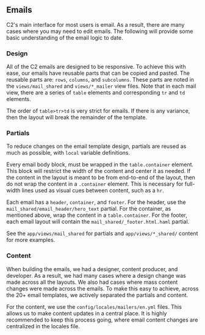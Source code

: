 ## Emails


C2's main interface for most users is email. As a result, there are many cases where you may need to edit emails. The following will provide some basic understanding of the email logic to date.


### Design


All of the C2 emails are designed to be responsive. To achieve this with ease, our emails have reusable parts that can be copied and pasted. The reusable parts are: `rows`, `columns`, and `subcolumns`. These parts are noted in the `views/mail_shared` and `views/*_mailer` view files. Note that in each mail view, there are a series of `table` elements and corresponding `tr` and `td` elements. 


The order of `table>tr>td` is very strict for emails. If there is any variance, then the layout will break the remainder of the template.


### Partials


To reduce changes on the email template design, partials are reused as much as possible, with `local` variable definitions.


Every email body block, must be wrapped in the `table.container` element. This block will restrict the width of the content and center it as needed. If the content in the layout is meant to be from end-to-end of the layout, then do not wrap the content in a `.container` element. This is necessary for full-width lines used as visual cues between content, such as a `hr`.


Each email has a `header`, `container`, and `footer`. For the header, use the `mail_shared/email_header/hero_text` partial. For the container, as mentioned above, wrap the content in a `table.container`. For the footer, each email layout will contain the `mail_shared/_footer.html.haml` partial.


See the `app/views/mail_shared` for partials and `app/views/*_shared/` content for more examples.


### Content


When building the emails, we had a designer, content producer, and developer. As a result, we had many cases where a design change was made across all the layouts. We also had cases where mass content changes were made across the emails. To make this easy to achieve, across the 20+ email templates, we actively separated the partials and content.


For the content, we use the `config/locales/mailers/en.yml` files. This allows us to make content updates in a central place. It is highly recommended to keep this process going, where email content changes are centralized in the locales file.


